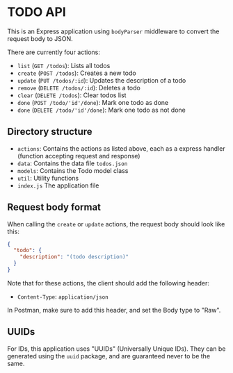# TODO API

This is an Express application using `bodyParser` middleware to convert the request body to JSON.

There are currently four actions:

- `list` (`GET /todos`): Lists all todos
- `create` (`POST /todos`): Creates a new todo
- `update` (`PUT /todos/:id`): Updates the description of a todo
- `remove` (`DELETE /todos/:id`): Deletes a todo
- `clear` (`DELETE /todos`): Clear todos list
- `done` (`POST /todo/'id'/done`): Mark one todo as done
- `done` (`DELETE /todo/'id'/done`): Mark one todo as not done


## Directory structure

- `actions`: Contains the actions as listed above, each as a express handler (function accepting request and response)
- `data`: Contains the data file `todos.json`
- `models`: Contains the Todo model class
- `util`: Utility functions
- `index.js` The application file

## Request body format

When calling the `create` or `update` actions, the request body should look like this:

```json
{
  "todo": {
    "description": "(todo description)"
  }
}
```

Note that for these actions, the client should add the following header:

- `Content-Type`: `application/json`

In Postman, make sure to add this header, and set the Body type to "Raw".

## UUIDs

For IDs, this application uses "UUIDs" (Universally Unique IDs). They can be generated using the `uuid` package, and are guaranteed never to be the same.
